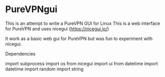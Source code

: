 # PureVPNgui
This is an attempt to write a PureVPN GUI for Linux
This is a web interface for PureVPN and uses nicegui (https://nicegui.io/)

It work as a basic web gui for PureVPN but was fun to experiment with nicegui.

Dependencies

import subprocess
import os
from nicegui import ui
from datetime import datetime
import random
import string
